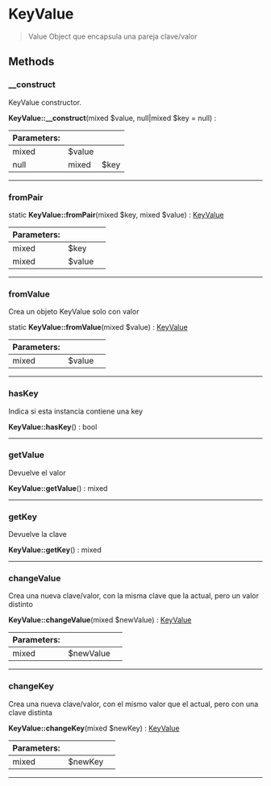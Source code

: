 
                                                                                                                                            
    
# KeyValue


> Value Object que encapsula una pareja clave/valor
>
> 








## Methods

### __construct
KeyValue constructor.


**KeyValue::__construct**(mixed $value, null|mixed $key = null) : 


|Parameters: | | |
| --- | --- | --- |
|mixed |$value |  |
|null|mixed |$key |  |

---


### fromPair



static **KeyValue::fromPair**(mixed $key, mixed $value) : [KeyValue](../../../KeyValue.md)


|Parameters: | | |
| --- | --- | --- |
|mixed |$key |  |
|mixed |$value |  |

---


### fromValue
Crea un objeto KeyValue solo con valor


static **KeyValue::fromValue**(mixed $value) : [KeyValue](../../../KeyValue.md)


|Parameters: | | |
| --- | --- | --- |
|mixed |$value |  |

---


### hasKey
Indica si esta instancia contiene una key


**KeyValue::hasKey**() : bool



---


### getValue
Devuelve el valor


**KeyValue::getValue**() : mixed



---


### getKey
Devuelve la clave


**KeyValue::getKey**() : mixed



---


### changeValue
Crea una nueva clave/valor, con la misma clave que la actual, pero un valor distinto


**KeyValue::changeValue**(mixed $newValue) : [KeyValue](../../../KeyValue.md)


|Parameters: | | |
| --- | --- | --- |
|mixed |$newValue |  |

---


### changeKey
Crea una nueva clave/valor, con el mismo valor que el actual, pero con una clave distinta


**KeyValue::changeKey**(mixed $newKey) : [KeyValue](../../../KeyValue.md)


|Parameters: | | |
| --- | --- | --- |
|mixed |$newKey |  |

---


                                                                                                                                                                                                                                                                                                                                                                                                            
    
                                                                                                                                                                                                                                                                             
                